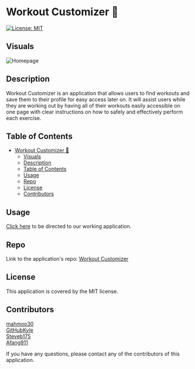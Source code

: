 # Workout Customizer :muscle:

[![License: MIT](https://img.shields.io/badge/License-MIT-yellow.svg)](https://opensource.org/licenses/MIT)

## Visuals
![Homepage](https://raw.githubusercontent.com/Steveb175/Workout-Customizer/main/client/public/images/example.PNG)

## Description
Workout Customizer is an application that allows users to find workouts and save them to their profile for easy access later on. It will assist users while they are working out by having all of their workouts easily accessible on one page with clear instructions on how to safely and effectively perform each exercise.

## Table of Contents
- [Workout Customizer :muscle:](#workout-customizer-muscle)
  - [Visuals](#visuals)
  - [Description](#description)
  - [Table of Contents](#table-of-contents)
  - [Usage](#usage)
  - [Repo](#repo)
  - [License](#license)
  - [Contributors](#contributors)

## Usage
 [Click here](https://workout-customizer-1ca954ff9a9e.herokuapp.com/) to be directed to our working application.

## Repo
Link to the application's repo: [Workout Customizer](https://github.com/Steveb175/Workout-Customizer)

## License
This application is covered by the MIT license. 

## Contributors
[mahmoo30](https://github.com/mahmoo30)   
[GitHubKyle](https://github.com/githubkyle)  
[Steveb175](https://github.com/Steveb175)    
[Afang911](https://github.com/Afang911)    

If you have any questions, please contact any of the contributors of this application.
